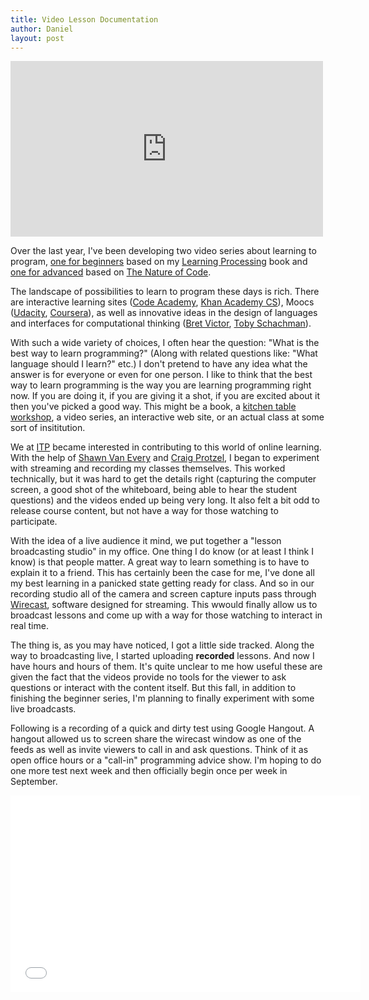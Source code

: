```yaml
---
title: Video Lesson Documentation
author: Daniel
layout: post
---
```


<iframe src="http://player.vimeo.com/video/71476071" width="500" height="281" frameborder="0" webkitAllowFullScreen mozallowfullscreen allowFullScreen></iframe>

Over the last year, I've been developing two video series about learning to program, [one for beginners](https://vimeo.com/channels/introcompmedia/) based on my [Learning Processing](http://www.amazon.com/gp/product/0123736021/ref=as_li_ss_tl?ie=UTF8&camp=1789&creative=390957&creativeASIN=0123736021&linkCode=as2&tag=shiffman-20) book and [one for advanced](https://vimeo.com/channels/natureofcode/) based on [The Nature of Code](http://natureofcode.com).

The landscape of possibilities to learn to program these days is rich.  There are interactive learning sites ([Code Academy](http://www.codecademy.com/), [Khan Academy CS](https://www.khanacademy.org/cs)), Moocs ([Udacity](https://www.udacity.com/course/cs101), [Coursera](https://www.coursera.org/course/digitalmedia)), as well as innovative ideas in the design of languages and interfaces for computational thinking ([Bret Victor](http://worrydream.com/), [Toby Schachman](http://pixelshaders.com/)).

With such a wide variety of choices, I often hear the question: "What is the best way to learn programming?"  (Along with related questions like:  "What language should I learn?" etc.)  I don't pretend to have any idea what the answer is for everyone or even for one person.  I like to think that the best way to learn programming is the way you are learning programming right now.  If you are doing it, if you are giving it a shot, if you are excited about it then you've picked a good way.   This might be a book, a [kitchen table workshop](http://kitchentablecoders.com/), a video series, an interactive web site, or an actual class at some sort of insititution.  

We at [ITP](http://itp.nyu.edu) became interested in contributing to this world of online learning.  With the help of [Shawn Van Every](https://twitter.com/vanevery) and [Craig Protzel](https://twitter.com/craigprotzel), I began to experiment with streaming and recording my classes themselves.  This worked technically, but it was hard to get the details right (capturing the computer screen, a good shot of the whiteboard, being able to hear the student questions) and the videos ended up being very long.   It also felt a bit odd to release course content, but not have a way for those watching to participate.  

With the idea of a live audience it mind, we put together a "lesson broadcasting studio" in my office.   One thing I do know (or at least I think I know) is that people matter.  A great way to learn something is to have to explain it to a friend.  This has certainly been the case for me, I've done all my best learning in a panicked state getting ready for class.   And so in our recording studio all of the camera and screen capture inputs pass through [Wirecast](http://www.telestream.net/wirecast/), software designed for streaming.   This wwould finally allow us to broadcast lessons and come up with a way for those watching to interact in real time.  

The thing is, as you may have noticed, I got a little side tracked.  Along the way to broadcasting live, I started uploading **recorded** lessons.   And now I have hours and hours of them.  It's quite unclear to me how useful these are given the fact that the videos provide no tools for the viewer to ask questions or interact with the content itself.  But this fall, in addition to finishing the beginner series, I'm planning to finally experiment with some live broadcasts.   

Following is a recording of a quick and dirty test using Google Hangout.  A hangout allowed us to screen share the wirecast window as one of the feeds as well as invite viewers to call in and ask questions.  Think of it as open office hours or a "call-in" programming advice show.  I'm hoping to do one more test next week and then officially begin once per week in September.

<iframe width="560" height="315" src="//www.youtube.com/embed/x7ZKr6_QEuk" frameborder="0" allowfullscreen></iframe>

